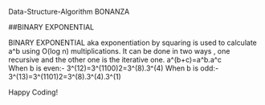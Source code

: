 Data-Structure-Algorithm
BONANZA
 
 ##BINARY EXPONENTIAL

BINARY EXPONENTIAL aka exponentiation by squaring is used to calculate a^b using O(log n) multiplications. It can be done in two ways , one recursive and the other one is the iterative one.
a^(b+c)=a^b.a^c <br>
When b is even:-
3^(12)=3^(1100)2=3^(8).3^(4)
When b is odd:-
3^(13)=3^(1101)2=3^(8).3^(4).3^(1)




Happy Coding!
